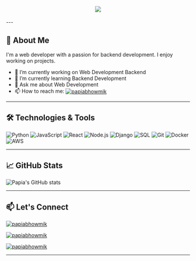 <h1 align="center"Welcome To My Profile</h1>
  
<h1  align="center" href="https://github.com/DenverCoder1/readme-typing-svg"><img src="https://readme-typing-svg.herokuapp.com?font=Time+New+Roman&color=cyan&size=25&center=true&vCenter=true&width=600&height=100&lines=Hi+👋,+I'm+Papia+Bhowmik;A+passionate+Web+developer,;2nd+Year+MCA+Student,;Active+Learner/Researcher,;Love+to+learn+new+stuffs..<3"></h1>
---

## 🚀 About Me

I'm a web developer with a passion for backend development. I enjoy working on projects.

- 🔭 I’m currently working on Web Development Backend
- 🌱 I’m currently learning Backend Development
- 💬 Ask me about Web Development
- 📫 How to reach me: <a href="https://www.linkedin.com/in/papiabhowmik/" target="blank"><img align="center" src="https://img.shields.io/badge/linkedin-%230077B5.svg?style=for-the-badge&logo=linkedin&logoColor=white" alt="papiabhowmik"/></a>

---

## 🛠️ Technologies & Tools

![Python](https://img.shields.io/badge/-Python-333?style=flat-square&logo=python)
![JavaScript](https://img.shields.io/badge/-JavaScript-333?style=flat-square&logo=javascript)
![React](https://img.shields.io/badge/-React-333?style=flat-square&logo=react)
![Node.js](https://img.shields.io/badge/-Node.js-333?style=flat-square&logo=node.js)
![Django](https://img.shields.io/badge/-Django-333?style=flat-square&logo=django)
![SQL](https://img.shields.io/badge/-SQL-333?style=flat-square&logo=postgresql)
![Git](https://img.shields.io/badge/-Git-333?style=flat-square&logo=git)
![Docker](https://img.shields.io/badge/-Docker-333?style=flat-square&logo=docker)
![AWS](https://img.shields.io/badge/-AWS-333?style=flat-square&logo=amazon-aws)

---

## 📈 GitHub Stats

![Papia's GitHub stats](https://github-readme-stats.vercel.app/api?username=papiabhowmik&show_icons=true&theme=radical)

---

## 📫 Let's Connect

<a href="https://www.linkedin.com/in/papiabhowmik/" target="blank"><img align="center" src="https://img.shields.io/badge/linkedin-%230077B5.svg?style=for-the-badge&logo=linkedin&logoColor=white" alt="papiabhowmik"/></a>

<a href="https://www.facebook.com/papia.bhowmik.549" target="blank"><img align="center" src="https://img.shields.io/badge/Facebook-%231877F2.svg?style=for-the-badge&logo=Facebook&logoColor=white" alt="papiabhowmik"/></a>

<a href="https://www.instagram.com/papia_bhowmik20/" target="blank"><img align="center" src="https://img.shields.io/badge/Instagram-%23E4405F.svg?style=for-the-badge&logo=Instagram&logoColor=white" alt="papiabhowmik"/></a>
</p>

---
